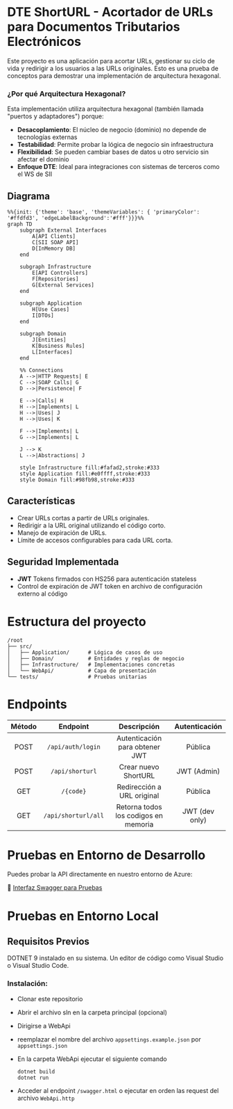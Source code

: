 # DTE ShortURL - Acortador de URLs para Documentos Tributarios Electrónicos
Este proyecto es una aplicación para acortar URLs, gestionar su ciclo de vida y redirigir a los usuarios a las URLs originales.
Esto es una prueba de conceptos para demostrar una implementación de arquitectura hexagonal.


### ¿Por qué Arquitectura Hexagonal?
Esta implementación utiliza arquitectura hexagonal (también llamada "puertos y adaptadores") porque:

- **Desacoplamiento**: El núcleo de negocio (dominio) no depende de tecnologías externas
- **Testabilidad**: Permite probar la lógica de negocio sin infraestructura
- **Flexibilidad**: Se pueden cambiar bases de datos u otro servicio sin afectar el dominio
- **Enfoque DTE**: Ideal para integraciones con sistemas de terceros como el WS de SII
  
## Diagrama 

```mermaid
%%{init: {'theme': 'base', 'themeVariables': { 'primaryColor': '#ffdfd3', 'edgeLabelBackground':'#fff'}}}%%
graph TD
    subgraph External Interfaces
        A[API Clients]
        C[SII SOAP API]
        D[InMemory DB]
    end

    subgraph Infrastructure
        E[API Controllers]
        F[Repositories]
        G[External Services]
    end

    subgraph Application
        H[Use Cases]
        I[DTOs]
    end

    subgraph Domain
        J[Entities]
        K[Business Rules]
        L[Interfaces]
    end

    %% Connections
    A -->|HTTP Requests| E
    C -->|SOAP Calls| G
    D -->|Persistence| F
    
    E -->|Calls| H
    H -->|Implements| L
    H -->|Uses| J
    H -->|Uses| K
    
    F -->|Implements| L
    G -->|Implements| L
    
    J --> K
    L -->|Abstractions| J
    
    style Infrastructure fill:#fafad2,stroke:#333
    style Application fill:#e0ffff,stroke:#333
    style Domain fill:#98fb98,stroke:#333
```

## Características
- Crear URLs cortas a partir de URLs originales.
- Redirigir a la URL original utilizando el código corto.
- Manejo de expiración de URLs.
- Límite de accesos configurables para cada URL corta.

## Seguridad Implementada
- **JWT** Tokens firmados con HS256 para autenticación stateless
- Control de expiración de JWT token en archivo de configuración externo al código

# Estructura del proyecto
```text
/root
├── src/
│   ├── Application/      # Lógica de casos de uso
│   ├── Domain/           # Entidades y reglas de negocio
│   ├── Infrastructure/   # Implementaciones concretas
│   └── WebApi/           # Capa de presentación
└── tests/                # Pruebas unitarias
```

# Endpoints


| Método  | Endpoint            | Descripción                          | Autenticación    |
|:-------:|:-------------------:|:------------------------------------:|:----------------:|
| POST    | `/api/auth/login`   | Autenticación para obtener JWT       | Pública          |
| POST    | `/api/shorturl`     | Crear nuevo ShortURL                 | JWT (Admin)      |
| GET     | `/{code}`           | Redirección a URL original           | Pública          |
| GET     | `/api/shorturl/all` | Retorna todos los codigos en memoria | JWT (dev only)   |

# Pruebas en Entorno de Desarrollo

Puedes probar la API directamente en nuestro entorno de Azure:

🔗 [Interfaz Swagger para Pruebas](https://webapichallenge-gugve0degpdeguba.canadacentral-01.azurewebsites.net/swagger/index.html)



# Pruebas en Entorno Local
## Requisitos Previos
DOTNET 9 instalado en su sistema.
Un editor de código como Visual Studio o Visual Studio Code.

### Instalación:
- Clonar este repositorio
- Abrir el archivo sln en la carpeta principal (opcional)
- Dirigirse a WebApi
- reemplazar el nombre del archivo `appsettings.example.json` por `appsettings.json`
- En la carpeta WebApi ejecutar el siguiente comando
  
  ```
  dotnet build
  dotnet run
  ```
- Acceder al endpoint `/swagger.html` o ejecutar en orden las request del archivo `WebApi.http`
